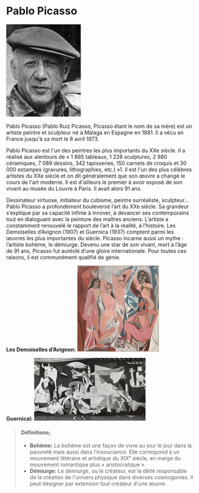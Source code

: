 # Pablo Picasso
![Pablo Picasso](lui.jpg)

Pablo Picasso (Pablo Ruiz Picasso, Picasso étant le nom de sa mère) est un artiste peintre et sculpteur né à Málaga en Espagne en 1881. Il a vécu en France jusqu'à sa mort le 8 avril 1973.

Pablo Picasso est l'un des peintres les plus importants du XXe siècle. Il a réalisé aux alentours de « 1 885 tableaux, 1 228 sculptures, 2 880 céramiques, 7 089 dessins, 342 tapisseries, 150 carnets de croquis et 30 000 estampes (gravures, lithographies, etc.) »1. Il est l'un des plus célèbres artistes du XXe siècle et on dit généralement que son œuvre a changé le cours de l'art moderne. Il est d'ailleurs le premier à avoir exposé de son vivant au musée du Louvre à Paris. Il avait alors 91 ans. 

Dessinateur virtuose, initiateur du cubisme, peintre surréaliste, sculpteur… Pablo Picasso a profondément bouleversé l’art du XXe siècle. Sa grandeur s’explique par sa capacité infinie à innover, à devancer ses contemporains tout en dialoguant avec la peinture des maîtres anciens. L’artiste a constamment renouvelé le rapport de l’art à la réalité, à l’histoire. Les Demoiselles d’Avignon (1907) et Guernica (1937) comptent parmi les œuvres les plus importantes du siècle. Picasso incarne aussi un mythe : l’artiste bohème, le démiurge. Devenu une star de son vivant, mort à l’âge de 91 ans, Picasso fut auréolé d’une gloire internationale. Pour toutes ces raisons, il est communément qualifié de génie.

**Les Demoiselles d’Avignon:**
![Les Demoiselles d’Avignon](1.jpeg)

**Guernical:**
![Guernica](2.jpeg)



> #### Définitions;
>
> - **Bohème:** La bohème est une façon de vivre au jour le jour dans la pauvreté mais aussi dans l’insouciance. Elle correspond à un mouvement littéraire et artistique du XIXᵉ siècle, en marge du mouvement romantique plus « aristocratique ».
> - **Démiurge:** Le démiurge, ou le créateur, est la déité responsable de la création de l'univers physique dans diverses cosmogonies. Il peut désigner par extension tout créateur d'une œuvre.
